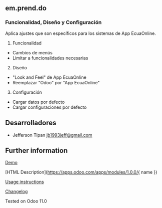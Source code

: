 em.prend.do
-----------

### Funcionalidad, Diseño y Configuración

Aplica ajustes que son específicos para los sistemas de App EcuaOnline.

1. Funcionalidad
 - Cambios de menús
 - Limitar a funcionalidades necesarias

2. Diseño
 - "Look and Feel" de App EcuaOnline
 - Reemplazar "Odoo" por "App EcuaOnline"

3. Configuración
 - Cargar datos por defecto
 - Cargar configuraciones por defecto 


Desarrolladores
---------------
- Jefferson Tipan <jb1993jeff@gmail.com>


Further information
-------------------

[Demo](https://demo.oe.systems)

[HTML Description](https://apps.odoo.com/apps/modules/1.0.0/{ name })

[Usage instructions](./doc/index.rst)

[Changelog](./doc/changelog.rst)

Tested on Odoo 11.0
